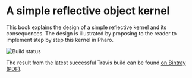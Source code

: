 # A simple reflective object kernel

This book explains the design of a simple reflective kernel and its consequences. The design is illustrated by proposing to the reader to implement step by step this kernel in Pharo.

![[Build status][badge]][travis]

[travis]: https://travis-ci.org/SquareBracketAssociates/Booklet-AReflectiveKernel
[badge]: https://travis-ci.org/SquareBracketAssociates/Booklet-AReflectiveKernel.svg?branch=master

The result from the latest successful Travis build can be found [on Bintray (PDF)](https://bintray.com/squarebracketassociates/wip/download_file?file_path=reflective-wip.pdf).
